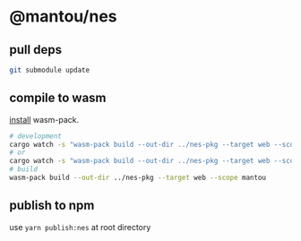 # @mantou/nes

## pull deps

```bash
git submodule update
```

## compile to wasm

[install](https://rustwasm.github.io/wasm-pack/installer/) wasm-pack.

```bash
# development
cargo watch -s "wasm-pack build --out-dir ../nes-pkg --target web --scope mantou --profiling"
# or
cargo watch -s "wasm-pack build --out-dir ../nes-pkg --target web --scope mantou --debug"
# build
wasm-pack build --out-dir ../nes-pkg --target web --scope mantou
```

## publish to npm

use `yarn publish:nes` at root directory
